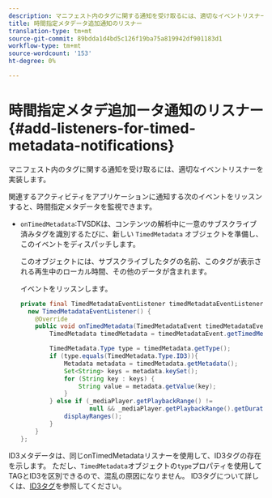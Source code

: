 ```yaml
---
description: マニフェスト内のタグに関する通知を受け取るには、適切なイベントリスナーを実装します。
title: 時間指定メタデータ追加通知のリスナー
translation-type: tm+mt
source-git-commit: 89bdda1d4bd5c126f19ba75a819942df901183d1
workflow-type: tm+mt
source-wordcount: '153'
ht-degree: 0%

---
```



# 時間指定メタデ追加ータ通知のリスナー{#add-listeners-for-timed-metadata-notifications}

マニフェスト内のタグに関する通知を受け取るには、適切なイベントリスナーを実装します。

関連するアクティビティをアプリケーションに通知する次のイベントをリッスンすると、時間指定メタデータを監視できます。

* `onTimedMetadata`:TVSDKは、コンテンツの解析中に一意のサブスクライブ済みタグを識別するたびに、新しい `TimedMetadata` オブジェクトを準備し、このイベントをディスパッチします。

   このオブジェクトには、サブスクライブしたタグの名前、このタグが表示される再生中のローカル時間、その他のデータが含まれます。

   イベントをリッスンします。

   ```java
   private final TimedMetadataEventListener timedMetadataEventListener =  
     new TimedMetadataEventListener() { 
       @Override 
       public void onTimedMetadata(TimedMetadataEvent timedMetadataEvent) { 
           TimedMetadata timedMetadata = timedMetadataEvent.getTimedMetadata(); 
   
           TimedMetadata.Type type = timedMetadata.getType(); 
           if (type.equals(TimedMetadata.Type.ID3)){ 
               Metadata metadata = timedMetadata.getMetadata(); 
               Set<String> keys = metadata.keySet(); 
               for (String key : keys) { 
                   String value = metadata.getValue(key); 
               } 
           } else if (_mediaPlayer.getPlaybackRange() !=  
                      null && _mediaPlayer.getPlaybackRange().getDuration() > 0) { 
               displayRanges(); 
           } 
       } 
   }; 
   ```

ID3メタデータは、同じonTimedMetadataリスナーを使用して、ID3タグの存在を示します。 ただし、`TimedMetadata`オブジェクトの`type`プロパティを使用してTAGとID3を区別できるので、混乱の原因になりません。 ID3タグについて詳しくは、[ID3タグ](../../../tvsdk-1.4-for-android/notification-system/android-1.4-id3-metadata-retrieve.md)を参照してください。
